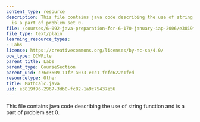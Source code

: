 ```yaml
---
content_type: resource
description: This file contains java code describing the use of string function and
  is a part of problem set 0.
file: /courses/6-092-java-preparation-for-6-170-january-iap-2006/e3819f9629673db0fc821a9c75437e56_MathCalc.java
file_type: text/plain
learning_resource_types:
- Labs
license: https://creativecommons.org/licenses/by-nc-sa/4.0/
ocw_type: OCWFile
parent_title: Labs
parent_type: CourseSection
parent_uid: c76c3609-11f2-a073-ecc1-fdfd622e1fed
resourcetype: Other
title: MathCalc.java
uid: e3819f96-2967-3db0-fc82-1a9c75437e56
---
```

This file contains java code describing the use of string function and is a part of problem set 0.